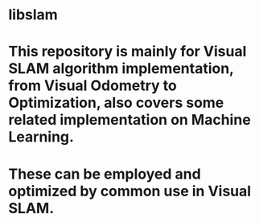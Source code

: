 # libslam
# This repository is mainly for Visual SLAM algorithm implementation, from Visual Odometry to Optimization, also covers some related implementation on Machine Learning.
# These can be employed and optimized by common use in Visual SLAM.
